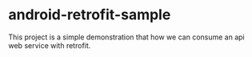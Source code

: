# android-retrofit-sample

This project is a simple demonstration that how we can consume an api web service with retrofit.
